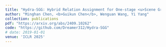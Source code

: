 ```yaml
---
title: "Hydra-SGG: Hybrid Relation Assignment for One-stage <u>Scene Graph Generation</u>"
author: "Minghan Chen, <b>Guikun Chen</b>, Wenguan Wang, Yi Yang"
collection: publications
pdf: "https://arxiv.org/abs/2409.10262"
code: "https://github.com/Dreamer312/Hydra-SGG"
# date: 2019-01-01
venue: 'ICLR 2025'
---
```

